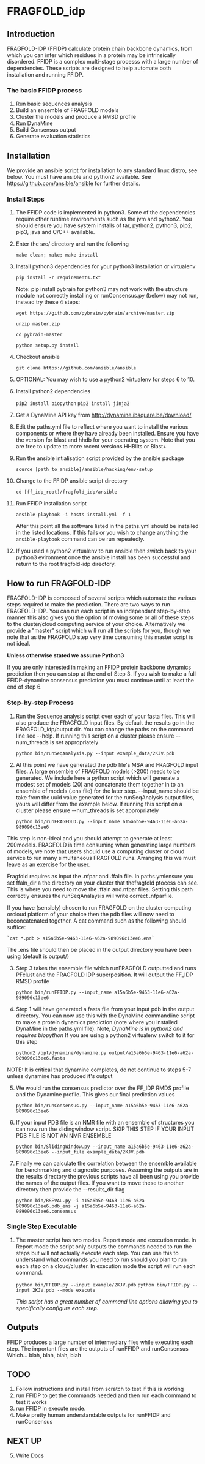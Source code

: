 # FRAGFOLD_idp

## Introduction

FRAGFOLD-IDP (FFIDP) calculate protein chain backbone dynamics, from which you can infer which residues in a protein may be intrinsically disordered. FFIDP is a complex multi-stage processs with a large number of dependencies. These scripts are designed to help automate both installation and running FFIDP.

###  The basic FFIDP process

1. Run basic sequences analysis
2. Build an ensemble of FRAGFOLD models
3. Cluster the models and produce a RMSD profile
4. Run DynaMine
5. Build Consensus output
6. Generate evaluation statistics

## Installation

We provide an ansible script for installation to any standard linux distro, see below.
You must have ansible and python2 available. See https://github.com/ansible/ansible for further details.

### Install Steps

1. The FFIDP code is implemented in python3. Some of the dependencies require other runtime environments such as the jvm and python2. You should ensure you have system installs of tar, python2, python3, pip2, pip3, java and C/C++ available.

2. Enter the src/ directory and run the following

    `make clean; make; make install`

3. Install python3 dependencies for your python3 installation or virtualenv

    `pip install -r requirements.txt`

    Note: pip install pybrain for python3 may not work with the structure module not correctly installing or runConsensus.py (below) may not run, instead try these 4 steps:

    `wget https://github.com/pybrain/pybrain/archive/master.zip`

    `unzip master.zip`

    `cd pybrain-master`

    `python setup.py install`

4. Checkout ansible

    `git clone https://github.com/ansible/ansible`

5. OPTIONAL: You may wish to use a python2 virtualenv for steps 6 to 10.  

6. Install python2 dependencies

    `pip2 install biopython`
    `pip2 install jinja2`

7. Get a DynaMine API key from http://dynamine.ibsquare.be/download/

8. Edit the paths.yml file to reflect where you want to install the various
   components or where they have already been installed. Ensure you have the
   version for blast and hhdb for your operating system. Note that you are
   free to update to more recent versions HHBlits or Blast+

9. Run the ansible intialisation script provided by the ansible package

    `source [path_to_ansible]/ansible/hacking/env-setup`

10. Change to the FFIDP ansible script directory

    `cd [ff_idp_root]/fragfold_idp/ansible`

11. Run FFIDP installation script

    `ansible-playbook -i hosts install.yml -f 1`

    After this point all the software listed in the paths.yml should be installed
    in the listed locations. If this fails or you wish to change anything the
    `ansible-playbook` command can be run repeatedly.

12. If you used a python2 virtualenv to run ansible then switch back to your python3 evironment once the ansible install has been successful and return to the root fragfold-idp directory.

## How to run FRAGFOLD-IDP

FRAGFOLD-IDP is composed of several scripts which automate the various steps
required to make the  prediction. There are two ways to run FRAGFOLD-IDP. You
can run each script in an independant step-by-step manner this also gives you
the option of moving some or all of these steps to the cluster/cloud computing
service of your choice. Alternatively we provide a "master" script which will
run all the scripts for you, though we note that as the FRAGFOLD step very
time consuming this master script is not ideal.

**Unless otherwise stated we assume Python3**

If you are only interested in making an FFIDP protein backbone dynamics prediction then
you can stop at the end of Step 3. If you wish to make a full FFIDP-dynamine consensus prediction you must continue until at least the end of step 6.

### Step-by-step Process

1. Run the Sequence analysis script over each of your fasta files. This will
also produce the FRAGFOLD input files. By default the results go in the
FRAGFOLD_idp/output dir. You can change the paths on the command line see
--help. If running this script on a cluster please ensure --num_threads is
set appropriately

    `python bin/runSeqAnalysis.py --input example_data/2KJV.pdb`

2. At this point we have generated the pdb file's MSA and FRAGFOLD input files.
A large ensemble of FRAGFOLD models (>200) needs to be generated. We include
here a python script which will generate a modest set of models (20) and
concatenate them together in to an ensemble of models (.ens file) for the later
step. --input_name should be take from the uuid value generated for the
runSeqAnalysis output files, yours will differ from the example below. If
running this script on a cluster please ensure --num_threads is set
appropriately

    `python bin/runFRAGFOLD.py --input_name a15a6b5e-9463-11e6-a62a-989096c13ee6`

  This step is non-ideal and you should attempt to generate at least 200models.
  FRAGFOLD is time consuming when generating large numbers of models, we note
  that users should use a computing cluster or cloud service to run many simultaneous FRAGFOLD runs. Arranging this we must leave as an exercise for
  the user.

  Fragfold requires as input the .nfpar and .ffaln file. In paths.ymlensure you set ffaln_dir a the directory on your cluster that thefragfold ptocess can see.  This is where you need to move the .ffaln and.nfpar files. Setting this
  path correctly ensures the runSeqAnalaysis will write correct .nfparfile.  

  If you have (sensibly) chosen to run FRAGFOLD on the cluster computing orcloud
  platform of your choice then the pdb files will now need to beconcatenated
  together. A cat command such as the following should suffice:

    `cat *.pdb > a15a6b5e-9463-11e6-a62a-989096c13ee6.ens`

  The .ens file should then be placed in the output directory you have been using
  (default is output/)

3. Step 3 takes the ensemble file which runFRAGFOLD outputted and runs PFclust
and the FRAGFOLD IDP superposition. It will output the FF_IDP RMSD profile

    `python bin/runFFIDP.py --input_name a15a6b5e-9463-11e6-a62a-989096c13ee6`

4. Step 1 will have generated a fasta file from your input pdb in the output
  directory. You can now use this with the DynaMine commandline script to
  make a protein dynamics prediction (note where you installed DynaMine in the
  paths.yml file). Note, *DynaMine is in python2 and requires biopython*
  If you are using a python2 virtualenv switch to it for this step

    `python2 /opt/dynamine/dynamine.py output/a15a6b5e-9463-11e6-a62a-989096c13ee6.fasta`

  NOTE: It is critical that dynamine completes, do not continue to steps 5-7
  unless dynamine has produced it's output

5. We would run the consensus predictor over the FF_IDP RMDS profile and the
Dynamine profile. This gives our final prediction values

    `python bin/runConsensus.py --input_name a15a6b5e-9463-11e6-a62a-989096c13ee6`

6. If your input PDB file is an NMR file with an ensemble of structures you
can now run the slidingwindow script. SKIP THIS STEP IF YOUR INPUT PDB FILE
IS NOT AN NMR ENSEMBLE

    `python bin/SlidingWindow.py --input_name a15a6b5e-9463-11e6-a62a-989096c13ee6 --input_file example_data/2KJV.pdb`

7. Finally we can calculate the correlation between the ensemble available
for benchmarking and diagnostic purposes. Assuming the outputs are in the
results directory the previous scripts have all been using you provide
the names of the output files. If you want to move these to another
directory then provide the --results_dir flag

    `python bin/RSEVAL.py -i a15a6b5e-9463-11e6-a62a-989096c13ee6.pdb_ens -j a15a6b5e-9463-11e6-a62a-989096c13ee6.consensus`

### Single Step Executable

1. The master script has two modes. Report mode and execution mode. In Report
mode the script only outputs the commands needed to run the steps but will
not actually execute each step. You can use this to understand what commands
you need to run should you plan to run each step on a cloud/cluster. In execution
mode the script will run each command.

    `python bin/FFIDP.py --input example/2KJV.pdb`
    `python bin/FFIDP.py --input 2KJV.pdb --mode execute`

    *This script has a great number of command line options allowing you to
    specifically configure each step.*

## Outputs

FFIDP produces a large number of intermediary files while executing each step.
The important files are the outputs of runFFIDP and runConsensus Which...
blah, blah, blah, blah

## TODO

1. Follow instructions and install from scratch to test if this is working
2. run FFIDP to get the commands needed and then run each command to test it
   works
3. run FFIDP in execute mode.
4. Make pretty human understandable outputs for runFFIDP and runConsensus

## NEXT UP
5. Write Docs
